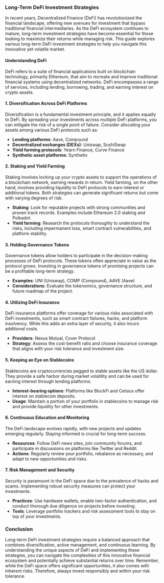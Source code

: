 ### Long-Term DeFi Investment Strategies

In recent years, Decentralized Finance (DeFi) has revolutionized the financial landscape, offering new avenues for investment that bypass traditional financial intermediaries. As the DeFi ecosystem continues to mature, long-term investment strategies have become essential for those looking to maximize their returns while managing risk. This guide explores various long-term DeFi investment strategies to help you navigate this innovative yet volatile market.

#### Understanding DeFi

DeFi refers to a suite of financial applications built on blockchain technology, primarily Ethereum, that aim to recreate and improve traditional financial systems using decentralized networks. DeFi encompasses a range of services, including lending, borrowing, trading, and earning interest on crypto assets.

#### 1. Diversification Across DeFi Platforms

Diversification is a fundamental investment principle, and it applies equally to DeFi. By spreading your investments across multiple DeFi platforms, you can mitigate the risk of a single point of failure. Consider allocating your assets among various DeFi protocols such as:

- **Lending platforms**: Aave, Compound
- **Decentralized exchanges (DEXs)**: Uniswap, SushiSwap
- **Yield farming protocols**: Yearn Finance, Curve Finance
- **Synthetic asset platforms**: Synthetix

#### 2. Staking and Yield Farming

Staking involves locking up your crypto assets to support the operations of a blockchain network, earning rewards in return. Yield farming, on the other hand, involves providing liquidity to DeFi protocols to earn interest or additional tokens. Both strategies can generate significant returns but come with varying degrees of risk.

- **Staking**: Look for reputable projects with strong communities and proven track records. Examples include Ethereum 2.0 staking and Polkadot.
- **Yield farming**: Research the protocols thoroughly to understand the risks, including impermanent loss, smart contract vulnerabilities, and platform stability.

#### 3. Holding Governance Tokens

Governance tokens allow holders to participate in the decision-making processes of DeFi protocols. These tokens often appreciate in value as the protocol grows. Investing in governance tokens of promising projects can be a profitable long-term strategy.

- **Examples**: UNI (Uniswap), COMP (Compound), AAVE (Aave)
- **Considerations**: Evaluate the tokenomics, governance structure, and future roadmap of the project.

#### 4. Utilizing DeFi Insurance

DeFi insurance platforms offer coverage for various risks associated with DeFi investments, such as smart contract failures, hacks, and platform insolvency. While this adds an extra layer of security, it also incurs additional costs.

- **Providers**: Nexus Mutual, Cover Protocol
- **Strategy**: Assess the cost-benefit ratio and choose insurance coverage that aligns with your risk tolerance and investment size.

#### 5. Keeping an Eye on Stablecoins

Stablecoins are cryptocurrencies pegged to stable assets like the US dollar. They provide a safe harbor during market volatility and can be used for earning interest through lending platforms.

- **Interest-bearing options**: Platforms like BlockFi and Celsius offer interest on stablecoin deposits.
- **Usage**: Maintain a portion of your portfolio in stablecoins to manage risk and provide liquidity for other investments.

#### 6. Continuous Education and Monitoring

The DeFi landscape evolves rapidly, with new projects and updates emerging regularly. Staying informed is crucial for long-term success.

- **Resources**: Follow DeFi news sites, join community forums, and participate in discussions on platforms like Twitter and Reddit.
- **Actions**: Regularly review your portfolio, rebalance as necessary, and adapt to new opportunities and risks.

#### 7. Risk Management and Security

Security is paramount in the DeFi space due to the prevalence of hacks and scams. Implementing robust security measures can protect your investments.

- **Practices**: Use hardware wallets, enable two-factor authentication, and conduct thorough due diligence on projects before investing.
- **Tools**: Leverage portfolio trackers and risk assessment tools to stay on top of your investments.

### Conclusion

Long-term DeFi investment strategies require a balanced approach that combines diversification, active management, and continuous learning. By understanding the unique aspects of DeFi and implementing these strategies, you can navigate the complexities of this innovative financial ecosystem and potentially achieve substantial returns over time. Remember, while the DeFi space offers significant opportunities, it also comes with inherent risks. Therefore, always invest responsibly and within your risk tolerance.